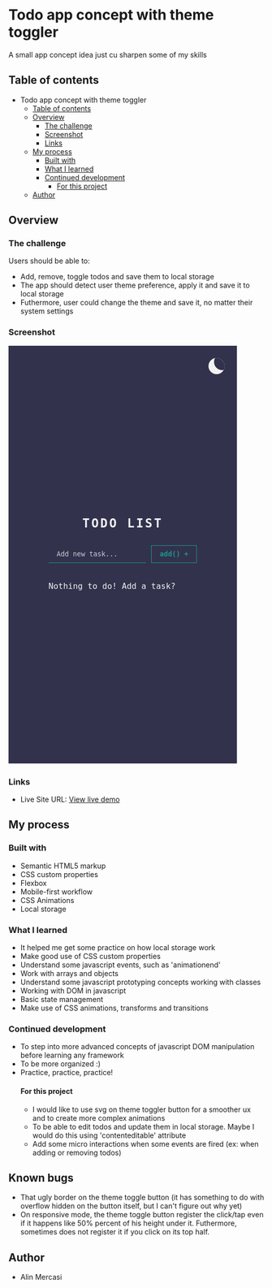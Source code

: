 # Todo app concept with theme toggler

A small app concept idea just cu sharpen some of my skills

## Table of contents

- Todo app concept with theme toggler
  - [Table of contents](#table-of-contents)
  - [Overview](#overview)
    - [The challenge](#the-challenge)
    - [Screenshot](#screenshot)
    - [Links](#links)
  - [My process](#my-process)
    - [Built with](#built-with)
    - [What I learned](#what-i-learned)
    - [Continued development](#continued-development)
      - [For this project](#for-this-project)
  - [Author](#author)

## Overview

### The challenge

Users should be able to:

- Add, remove, toggle todos and save them to local storage
- The app should detect user theme preference, apply it and save it to local storage
- Futhermore, user could change the theme and save it, no matter their system settings

### Screenshot

!["./design/screenshot.png"](./design/screenshot.png)

### Links

- Live Site URL: [View live demo](https://alinmercasi.github.io/simple-javascript-todo-app-with-theme-switcher-/)

## My process

### Built with

- Semantic HTML5 markup
- CSS custom properties
- Flexbox
- Mobile-first workflow
- CSS Animations
- Local storage

### What I learned

- It helped me get some practice on how local storage work
- Make good use of CSS custom properties
- Understand some javascript events, such as 'animationend'
- Work with arrays and objects
- Understand some javascript prototyping concepts working with classes
- Working with DOM in javascript
- Basic state management
- Make use of CSS animations, transforms and transitions

### Continued development

- To step into more advanced concepts of javascript DOM manipulation before learning any framework
- To be more organized :)
- Practice, practice, practice!
  #### For this project
  - I would like to use svg on theme toggler button for a smoother ux and to create more complex animations
  - To be able to edit todos and update them in local storage. Maybe I would do this using 'contenteditable' attribute
  - Add some micro interactions when some events are fired (ex: when adding or removing todos)

## Known bugs

- That ugly border on the theme toggle button (it has something to do with overflow hidden on the button itself, but I can't figure out why yet)
- On responsive mode, the theme toggle button register the click/tap even if it happens like 50% percent of his height under it. Futhermore, sometimes does not register it if you click on its top half.

## Author

- Alin Mercasi
